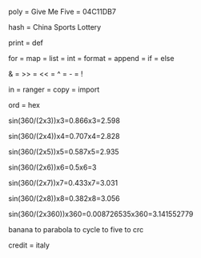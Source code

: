 poly = Give Me Five = 04C11DB7

hash = China Sports Lottery

print = def

for = map = list = int = format = append = if = else

& = >> = << = ^ = - = !

in = ranger = copy = import

ord = hex

sin(360/(2x3))x3=0.866x3=2.598

sin(360/(2x4))x4=0.707x4=2.828

sin(360/(2x5))x5=0.587x5=2.935

sin(360/(2x6))x6=0.5x6=3

sin(360/(2x7))x7=0.433x7=3.031

sin(360/(2x8))x8=0.382x8=3.056

sin(360/(2x360))x360=0.008726535x360=3.141552779

banana to parabola to cycle to five to crc

credit = italy
